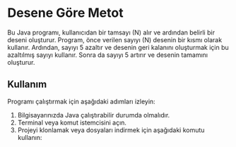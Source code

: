 # Desene Göre Metot

Bu Java programı, kullanıcıdan bir tamsayı (N) alır ve ardından belirli bir deseni oluşturur. Program, önce verilen sayıyı (N) desenin bir kısmı olarak kullanır. Ardından, sayıyı 5 azaltır ve desenin geri kalanını oluşturmak için bu azaltılmış sayıyı kullanır. Sonra da sayıyı 5 artırır ve desenin tamamını oluşturur.

## Kullanım

Programı çalıştırmak için aşağıdaki adımları izleyin:

1. Bilgisayarınızda Java çalıştırabilir durumda olmalıdır.
2. Terminal veya komut istemcisini açın.
3. Projeyi klonlamak veya dosyaları indirmek için aşağıdaki komutu kullanın:
